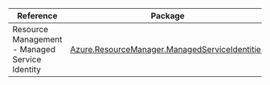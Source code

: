 | Reference | Package | Source |
|---|---|---|
|Resource Management - Managed Service Identity|[Azure.ResourceManager.ManagedServiceIdentities](https://www.nuget.org/packages/Azure.ResourceManager.ManagedServiceIdentities)|[Github](https://github.com/Azure/azure-sdk-for-net/blob/main/sdk/managedserviceidentity/Azure.ResourceManager.ManagedServiceIdentities)|
